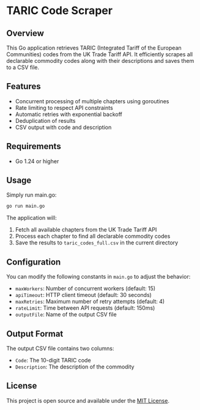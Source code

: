 # TARIC Code Scraper

## Overview
This Go application retrieves TARIC (Integrated Tariff of the European Communities) codes from the UK Trade Tariff API. It efficiently scrapes all declarable commodity codes along with their descriptions and saves them to a CSV file.

## Features
- Concurrent processing of multiple chapters using goroutines
- Rate limiting to respect API constraints
- Automatic retries with exponential backoff
- Deduplication of results
- CSV output with code and description

## Requirements
- Go 1.24 or higher

## Usage

Simply run main.go:

```bash
go run main.go
```

The application will:
1. Fetch all available chapters from the UK Trade Tariff API
2. Process each chapter to find all declarable commodity codes
3. Save the results to `taric_codes_full.csv` in the current directory

## Configuration

You can modify the following constants in `main.go` to adjust the behavior:

- `maxWorkers`: Number of concurrent workers (default: 15)
- `apiTimeout`: HTTP client timeout (default: 30 seconds)
- `maxRetries`: Maximum number of retry attempts (default: 4)
- `rateLimit`: Time between API requests (default: 150ms)
- `outputFile`: Name of the output CSV file

## Output Format

The output CSV file contains two columns:
- `Code`: The 10-digit TARIC code
- `Description`: The description of the commodity

## License

This project is open source and available under the [MIT License](LICENSE).